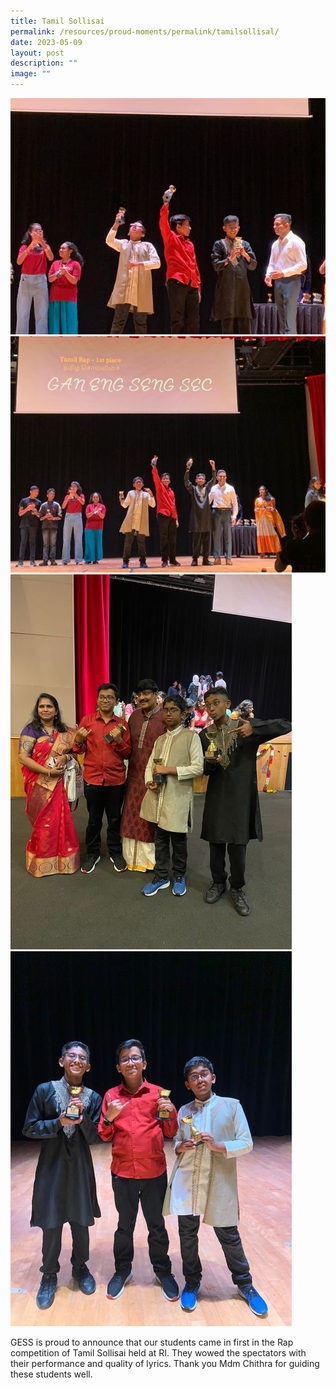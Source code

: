 ```yaml
---
title: Tamil Sollisai
permalink: /resources/proud-moments/permalink/tamilsollisal/
date: 2023-05-09
layout: post
description: ""
image: ""
---
```

![](/images/tamil%201.jpg)
<br>
![](/images/tamil%202.jpg)
<br>
![](/images/tamil%203.jpg)
<br>
![](/images/tamil%204.jpg)
<br>

GESS is proud to announce that our students came in first in the Rap competition of Tamil Sollisai held at RI. They wowed the spectators with their performance and quality of lyrics. Thank you Mdm Chithra for guiding these students well.